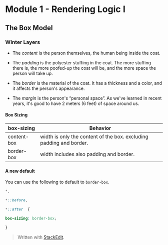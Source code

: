 
# Module 1  - Rendering Logic I

## The Box Model

### Winter Layers
-   The  _content_  is the person themselves, the human being inside the coat.
    
-   The  _padding_  is the polyester stuffing in the coat. The more stuffing there is, the more poofed-up the coat will be, and the more space the person will take up.
    
-   The  _border_  is the material of the coat. It has a thickness and a color, and it affects the person's appearance.
    
-   The  _margin_  is the person's “personal space”. As we've learned in recent years, it's good to have 2 meters (6 feet) of space around us.

#### Box Sizing
| box-sizing | Behavior  |
|--|--|
|  content-box| width is only the content of the box. excluding padding and border. |
|  border-box| width includes also padding and border. |

#### A new default

You can use the following to default to `border-box`.

```css
*,

*::before,

*::after  {

box-sizing: border-box;

}
```
> Written with [StackEdit](https://stackedit.io/).
<!--stackedit_data:
eyJoaXN0b3J5IjpbLTEyMzY4MjQ2MjIsLTk0MzU0NDU4NCwtMT
cwOTgxMjk0MCwtMjY1MDAxMDkwXX0=
-->